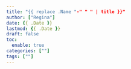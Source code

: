```yaml
---
title: "{{ replace .Name "-" " " | title }}"
author: ["Regina"]
date: {{ .Date }}
lastmod: {{ .Date }}
draft: false
toc:
  enable: true
categories: [""]
tags: [""]
---
```


